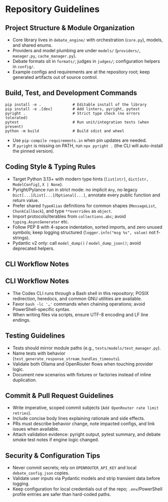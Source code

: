 # Repository Guidelines

## Project Structure & Module Organization
- Core library lives in `debate_engine/` with orchestration (`core.py`), models, and shared enums.
- Providers and model plumbing are under `models/` (`providers/`, `manager.py`, `cache_manager.py`).
- Debate formats sit in `formats/`; judges in `judges/`; configuration helpers in `config/`.
- Example configs and requirements are at the repository root; keep generated artifacts out of source control.

## Build, Test, and Development Commands
```
pip install -e .              # Editable install of the library
pip install -e .[dev]         # Add linters, pyright, pytest
pyright .                     # Strict type check (no errors tolerated)
pytest                        # Run unit/integration tests (when present)
python -m build               # Build sdist and wheel
```
- Use `pip-compile requirements.in` when pin updates are needed.
- If `pyright` is missing on PATH, run `npx pyright .` (the CLI will auto-install the pinned version).

## Coding Style & Typing Rules
- Target Python 3.13+ with modern type hints (`list[str]`, `dict[str, ModelConfig]`, `X | None`).
- Pyright/Pylance run in strict mode: no implicit `Any`, no legacy `Dict[...]`/`List[...]`/`Optional[...]`, annotate every public function and return value.
- Prefer shared `TypeAlias` definitions for common shapes (`MessageList`, `ChunkCallback`), and type `**overrides` as `object`.
- Import protocols/iterables from `collections.abc`; avoid `typing.AsyncGenerator` etc.
- Follow PEP 8 with 4-space indentation, sorted imports, and zero unused symbols; keep logging structured (`logger.info("msg %s", value)` not f-strings).
- Pydantic v2 only: call `model_dump()` / `model_dump_json()`; avoid deprecated helpers.

## CLI Workflow Notes
## CLI Workflow Notes
- The Codex CLI runs through a Bash shell in this repository; POSIX redirection, heredocs, and common GNU utilities are available.
- Favor `bash -lc '…'` commands when chaining operations; avoid PowerShell-specific syntax.
- When writing files via scripts, ensure UTF-8 encoding and LF line endings.

## Testing Guidelines
- Tests should mirror module paths (e.g., `tests/models/test_manager.py`).
- Name tests with behavior (`test_generate_response_stream_handles_timeouts`).
- Validate both Ollama and OpenRouter flows when touching provider logic.
- Document new scenarios with fixtures or factories instead of inline duplication.

## Commit & Pull Request Guidelines
- Write imperative, scoped commit subjects (`Add OpenRouter rate limit retries`).
- Include concise body lines explaining rationale and side effects.
- PRs must describe behavior change, note impacted configs, and link issues when available.
- Attach validation evidence: pyright output, pytest summary, and debate smoke test notes if engine logic changed.

## Security & Configuration Tips
- Never commit secrets; rely on `OPENROUTER_API_KEY` and local `debate_config.json` copies.
- Validate user inputs via Pydantic models and strip transient data before logging.
- Keep configuration for local credentials out of the repo; `.env`/PowerShell profile entries are safer than hard-coded paths.
